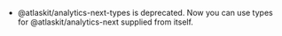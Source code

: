 - @atlaskit/analytics-next-types is deprecated. Now you can use types for @atlaskit/analytics-next supplied from itself.